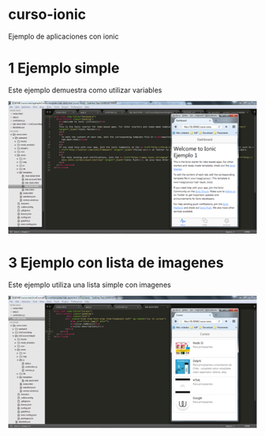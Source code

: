 # curso-ionic
Ejemplo de aplicaciones con ionic

# 1 Ejemplo simple
Este ejemplo demuestra como utilizar variables

![Alt text](https://github.com/IONIC-CHILE/curso-ionic/blob/master/img/1.png?raw=true "Optional Title")



# 3 Ejemplo con lista de imagenes
Este ejemplo utiliza una lista simple con imagenes

![Alt text](https://github.com/IONIC-CHILE/curso-ionic/blob/master/img/3.png?raw=true "Optional Title")